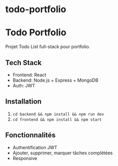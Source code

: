 # todo-portfolio
# Todo Portfolio

Projet Todo List full-stack pour portfolio.

## Tech Stack
- Frontend: React
- Backend: Node.js + Express + MongoDB
- Auth: JWT

## Installation
1. `cd backend && npm install && npm run dev`
2. `cd frontend && npm install && npm start`

## Fonctionnalités
- Authentification JWT
- Ajouter, supprimer, marquer tâches complétées
- Responsive
